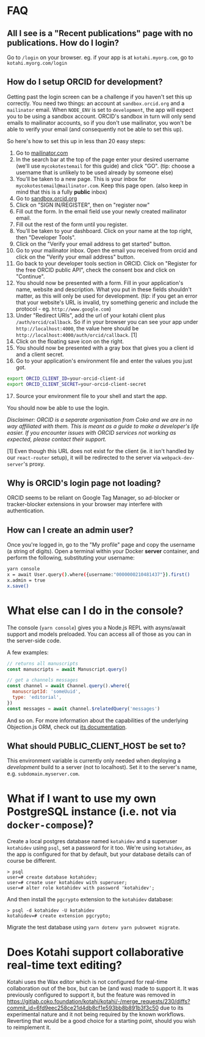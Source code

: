 # FAQ

## All I see is a "Recent publications" page with no publications. How do I login?

Go to `/login` on your browser.
eg. if your app is at `kotahi.myorg.com`, go to `kotahi.myorg.com/login`

## How do I setup ORCID for development?

Getting past the login screen can be a challenge if you haven't set this up correctly. You need two things: an account at `sandbox.orcid.org` and a `mailinator` email. When `NODE_ENV` is set to `development`, the app will expect you to be using a sandbox account. ORCID's sandbox in turn will only send emails to mailinator accounts, so if you don't use mailinator, you won't be able to verify your email (and consequently not be able to set this up).

So here's how to set this up in less than 20 easy steps:

1. Go to [mailinator.com](mailinator.com)
2. In the search bar at the top of the page enter your desired username (we'll use `mycokotestemail` for this guide) and click "GO". (tip: choose a username that is unlikely to be used already by someone else)
3. You'll be taken to a new page. This is your inbox for `mycokotestemail@mailinator.com`. Keep this page open. (also keep in mind that this is a fully **public** inbox)
4. Go to [sandbox.orcid.org](sandbox.orcid.org)
5. Click on "SIGN IN/REGISTER", then on "register now"
6. Fill out the form. In the email field use your newly created mailinator email.
7. Fill out the rest of the form until you register.
8. You'll be taken to your dashboard. Click on your name at the top right, then "Developer Tools".
9. Click on the "Verify your email address to get started" button.
10. Go to your mailinator inbox. Open the email you received from orcid and click on the "Verify your email address" button.
11. Go back to your developer tools section in ORCID. Click on "Register for the free ORCID public API", check the consent box and click on "Continue".
12. You should now be presented with a form. Fill in your application's name, website and description. What you put in these fields shouldn't matter, as this will only be used for development. (tip: if you get an error that your website's URL is invalid, try something generic and include the protocol - eg. `http://www.google.com`)
13. Under "Redirect URIs", add the url of your kotahi client plus `/auth/orcid/callback`. So if in your browser you can see your app under `http://localhost:4000`, the value here should be `http://localhost:4000/auth/orcid/callback`. [1]
14. Click on the floating save icon on the right.
15. You should now be presented with a gray box that gives you a client id and a client secret.
16. Go to your application's environment file and enter the values you just got.

```sh
export ORCID_CLIENT_ID=your-orcid-client-id
export ORCID_CLIENT_SECRET=your-orcid-client-secret
```

17. Source your environment file to your shell and start the app.

You should now be able to use the login.

_Disclaimer: ORCID is a separate organisation from Coko and we are in no way affiliated with them. This is meant as a guide to make a developer's life easier. If you encounter issues with ORCID services not working as expected, please contact their support._

[1] Even though this URL does not exist for the client (ie. it isn't handled by our `react-router` setup), it will be redirected to the server via `webpack-dev-server`'s proxy.

## Why is ORCID's login page not loading?

ORCID seems to be reliant on Google Tag Manager, so ad-blocker or tracker-blocker extensions in your browser may interfere with authentication.

## How can I create an admin user?

Once you're logged in, go to the "My profile" page and copy the username (a string of digits). Open a terminal within your Docker **server** container, and perform the following, substituting your username:

```sh
yarn console
x = await User.query().where({username:"0000000210481437"}).first()
x.admin = true
x.save()
```

# What else can I do in the console?

The console (`yarn console`) gives you a Node.js REPL with asyns/await support and models preloaded. You can access all of those as you can in the server-side code.

A few examples:

```js
// returns all manuscripts
const manuscripts = await Manuscript.query()
```

```js
// get a channels messages
const channel = await Channel.query().where({
  manuscriptId: 'someUuid',
  type: 'editorial',
})
const messages = await channel.$relatedQuery('messages')
```

And so on. For more information about the capabilities of the underlying Objection.js ORM, check out [its documentation](https://vincit.github.io/objection.js/).

## What should PUBLIC_CLIENT_HOST be set to?

This environment variable is currently only needed when deploying a _development_ build to a server (not to localhost). Set it to the server's name, e.g. `subdomain.myserver.com`.

# What if I want to use my own PostgreSQL instance (i.e. not via `docker-compose`)?

Create a local postgres database named `kotahidev` and a superuser `kotahidev` using `psql`, set a password for it too. We're using `kotahidev`, as the app is configured for that by default, but your database details can of course be different.

```
> psql
user=# create database kotahidev;
user=# create user kotahidev with superuser;
user=# alter role kotahidev with password 'kotahidev';
```

And then install the `pgcrypto` extension to the `kotahidev` database:

```
> psql -d kotahidev -U kotahidev
kotahidev=# create extension pgcrypto;
```

Migrate the test database using `yarn dotenv yarn pubsweet migrate`.

# Does Kotahi support collaborative real-time text editing?

Kotahi uses the Wax editor which is not configured for real-time collaboration out of the box, but can be (and was) made to support it. It was previously configured to support it, but the feature was removed in https://gitlab.coko.foundation/kotahi/kotahi/-/merge_requests/230/diffs?commit_id=6fd9eec258ce21d4db8cf1e593bb8b891b3f3c50 due to its experimental nature and it not being required by the known workflows. Reverting that would be a good choice for a starting point, should you wish to reimplement it.
